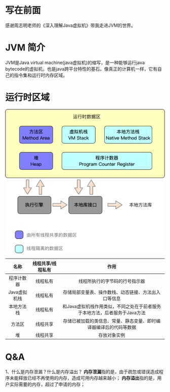 # 写在前面

感谢周志明老师的《深入理解Java虚拟机》带我走进JVM的世界。

# JVM 简介

JVM是Java virtual machine(java虚拟机)的缩写，是一种能够运行java bytecode的虚拟机，也是java跨平台特性的基石。像真正的计算机一样，它有自己的指令集和运行时内存区域。

# 运行时区域

![image](/images/jvm_runtimeDataAreas.png)

名称|线程共享/线程私有|作用
|:-:|:-:|:-:|
程序计数器|线程私有|线程所执行的字节码的行号指示器
Java虚拟机栈|线程私有|存储局部变量表、操作数栈、动态链接、方法出入口等信息
本地方法栈|线程私有|和Java虚拟机栈作用类似，不同之处在于前者服务于本地方法，后者服务于Java方法
方法区|线程共享|存储已被加载的类信息、常量、静态变量、即时编译器编译后的代码等数据
堆|线程共享|存放对象实例

# Q&A

1、什么是内存泄漏？什么是内存溢出？
**内存泄漏**指的是，由于疏忽或错误造成程序未能释放已经不再使用的内存，造成可用内存越来越小；
**内存溢出**指的是，用户实际需要的内存，超过了申请的内存；



